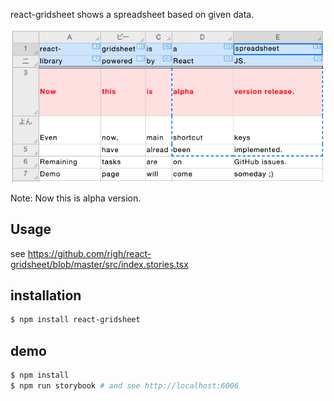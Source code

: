 
react-gridsheet shows a spreadsheet based on given data.

<img src="./gridsheet.png" />

Note: Now this is alpha version.

## Usage

see https://github.com/righ/react-gridsheet/blob/master/src/index.stories.tsx

## installation

```sh
$ npm install react-gridsheet
```


## demo
```sh
$ npm install
$ npm run storybook # and see http://localhost:6006
```
